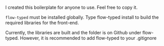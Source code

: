 I created this boilerplate for anyone to use. Feel free to copy it.

`flow-typed` must be installed globally. Type flow-typed install to build the required libraries for the front-end.

Currently, the libraries are built and the folder is on Github under flow-typed. However, it is recommended to add flow-typed to your .gitignore
